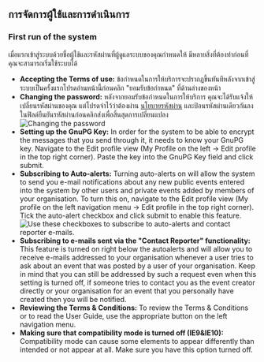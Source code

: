<!-- toc -->

## การจัดการผู้ใช้และการดำเนินการ

### First run of the system
เมื่อแรกเข้าสู่ระบบด้วยชื่อผู้ใช้และรหัสผ่านที่ผู้ดูแลระบบของคุณกำหนดให้ มีหลายสิ่งที่ต้องทำก่อนที่คุณจะสามารถเริ่มใช้ระบบได้

*   **Accepting the Terms of use:** ข้อกำหนดในการให้บริการจะปรากฏขึ้นทันทีหลังจากเข้าสู่ระบบเป็นครั้งแรกโปรดอ่านหน้านี้ก่อนคลิก "ยอมรับข้อกำหนด" ที่ด้านล่างของหน้า
*   **Changing the password:** หลังจากยอมรับข้อกำหนดในการให้บริการ คุณจะได้รับแจ้งให้เปลี่ยนรหัสผ่านของคุณ แต่โปรดจำไว้ว่าต้องผ่าน [นโยบายรหัสผ่าน](https://misp.gitbooks.io/misp-book/content/quick-Start/#password-policy) และป้อนรหัสผ่านเดียวกันลงในฟิลด์ยืนยันรหัสผ่านก่อนคลิกส่งเพื่อสิ้นสุดการเปลี่ยนแปลง
<br>![Changing the password](figures/password.png)
*   **Setting up the GnuPG Key:** In order for the system to be able to encrypt the messages that you send through it, it needs to know your GnuPG key. Navigate to the Edit profile view (My Profile on the left -> Edit profile in the top right corner). Paste the key into the GnuPG Key field and click submit.
*   **Subscribing to Auto-alerts:** Turning auto-alerts on will allow the system to send you e-mail notifications about any new public events entered into the system by other users and private events added by members of your organisation. To turn this on, navigate to the Edit profile view (My profile on the left navigation menu -> Edit profile in the top right corner). Tick the auto-alert checkbox and click submit to enable this feature.
![Use these checkboxes to subscribe to auto-alerts and contact reporter e-mails.](figures/alerts.png)
*   **Subscribing to e-mails sent via the "Contact Reporter" functionality:** This feature is turned on right below the autoalerts and will allow you to receive e-mails addressed to your organisation whenever a user tries to ask about an event that was posted by a user of your organisation. Keep in mind that you can still be addressed by such a request even when this setting is turned off, if someone tries to contact you as the event creator directly or your organisation for an event that you personally have created then you will be notified.
*   **Reviewing the Terms & Conditions:** To review the Terms & Conditions or to read the User Guide, use the appropriate button on the left navigation menu.
*   **Making sure that compatibility mode is turned off (IE9&IE10):** Compatibility mode can cause some elements to appear differently than intended or not appear at all. Make sure you have this option turned off.
